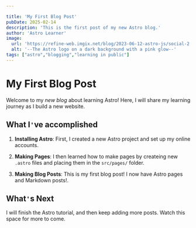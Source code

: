 ```yaml
---

title: 'My First Blog Post'
pubDate: 2025-02-14
description: 'This is the first post of my new Astro blog.'
author: 'Astro Learner'
image:
  url: 'https://refine-web.imgix.net/blog/2023-06-12-astro-js/social-2.png?w=1788'
  alt: '--The Astro logo on a dark background with a pink glow--'
tags: ["astro","blogging","learning in public"]
---
```

# My First Blog Post
Welcome to my _new blog_ about learning Astro! Here, I will share my learning journey as I build a new website.

## What I`'`ve accomplished

1. **Installing Astro**: First, I created a new Astro project and set up my online accounts.

2. **Making Pages**: I then learned how to make pages by createing new `.astro` files and placing them in the `src/pages/` folder.

3. **Making Blog Posts**: This is my first blog post! I now have Astro pages and Markdown posts!.

## What`'`s Next

I will finish the Astro tutorial, and then keep adding more posts. Watch this space for more to come.
